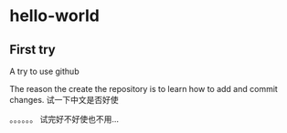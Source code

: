 # hello-world
## First try
A try to use github

The reason the create the repository is to learn how to add and commit changes.
试一下中文是否好使

。。。。。。
试完好不好使也不用...
